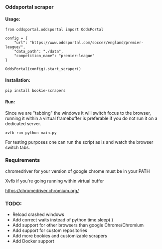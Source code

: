 ### Oddsportal scraper

####  Usage:
```
from oddsportal.oddsportal import OddsPortal

config = {
    "url": "https://www.oddsportal.com/soccer/england/premier-league/",
    "data_path": "./data",
    "competition_name": "premier-league"
}

OddsPortal(config).start_scraper()

```
#### Installation:
```
pip install bookie-scrapers
```

#### Run: 

Since we are "tabbing" the windows it will switch focus to the browser, running it within a virtual framebuffer 
is preferable if you do not run it on a dedicated server.  
```.env
xvfb-run python main.py
```

For testing purposes one can run the script as is and watch the browser switch tabs.

### Requirements

chromedriver for your version of google chrome must be in your PATH

Xvfb if you're going running within virtual buffer

https://chromedriver.chromium.org/
### TODO:

* Reload crashed windows
* Add correct waits instead of python time.sleep(.)
* Add support for other browsers than google Chrome/Chromium
* Add support for custom repositories
* Add more bookies and customizable scrapers
* Add Docker support
